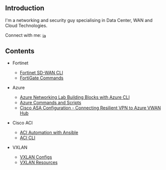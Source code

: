 ## Introduction

I'm a networking and security guy specialising in Data Center, WAN and Cloud Technologies.

Connect with me: <a href="https://linkedin.com/in/james-anderson-22792021" target="blank"><img align="center" src="https://raw.githubusercontent.com/rahuldkjain/github-profile-readme-generator/master/src/images/icons/Social/linked-in-alt.svg" alt="james-anderson-22792021" height="15" width="20" /></a>


## Contents

* Fortinet

  * [Fortinet SD-WAN CLI](https://github.com/jtanderson2/fortinet-sdwan-cli)
  * [FortiGate Commands](https://github.com/jtanderson2/fortigate-commands)

* Azure

   * [Azure Networking Lab Building Blocks with Azure CLI](https://github.com/jtanderson2/azure-network-lab-building-blocks)
   * [Azure Commands and Scripts](https://github.com/jtanderson2/azure-commands)
   * [Cisco ASA Configuration - Connecting Resilient VPN to Azure VWAN Hub](https://github.com/jtanderson2/azure-vwan-asa-config)


* Cisco ACI

   * [ACI Automation with Ansible](https://github.com/jtanderson2/aci-ansible)
   * [ACI CLI](https://github.com/jtanderson2/cisco-aci-cli)

* VXLAN 

   * [VXLAN Configs](https://github.com/jtanderson2/vxlan-configs)
   * [VXLAN Resources](https://github.com/jtanderson2/vxlan-resources)
      




